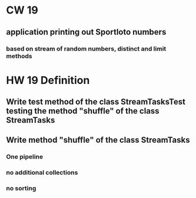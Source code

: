 # CW 19
## application printing out Sportloto numbers
### based on stream of random numbers, distinct and limit methods
# HW 19 Definition
## Write test method of the class StreamTasksTest testing the method "shuffle" of the class StreamTasks
## Write method "shuffle" of the class StreamTasks
### One pipeline
### no additional collections
### no sorting